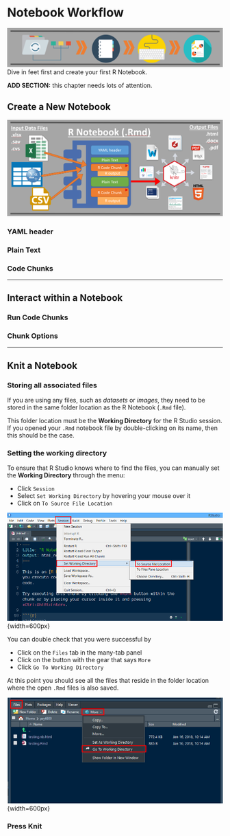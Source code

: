 # Notebook Workflow


![](images/workflow.png)
Dive in feet first and create your first R Notebook.

<div class="rmdconstruct">
<p><strong>ADD SECTION:</strong> this chapter needs lots of attention.</p>
</div>


## Create a New Notebook 

![](images/knit_notebook.png)

### YAML header


### Plain Text


### Code Chunks



---------------------------------

## Interact within a Notebook




### Run Code Chunks


### Chunk Options



---------------------------------

## Knit a Notebook


### Storing all associated files 

If you are using any files, such as *datasets* or *images*, they need to be stored in the same folder location as the R Notebook (`.Rmd` file).

This folder location must be the **Working Directory** for the R Studio session.  If you opened your `.Rmd` notebook file by double-clicking on its name, then this should be the case.  



### Setting the working directory

To ensure that R Studio knows where to find the files, you can manually set the **Working Directory** through the menu:

* Click `Session`
* Select `Set Working Directory` by hovering your mouse over it
* Click on `To Source File Location`

![](images/Set_wd_source.png){width=600px}


You can double check that you were successful by 

* Click on the `Files` tab in the many-tab panel
* Click on the button with the gear that says `More`
* Click `Go To Working Directory`

At this point you should see all the files that reside in the folder location where the open `.Rmd` files is also saved. 

![](images/files_goto_wd.png){width=600px}


### Press Knit
